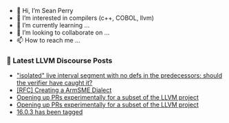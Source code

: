 - 👋 Hi, I’m Sean Perry
- 👀 I’m interested in compilers (c++, COBOL, llvm)
- 🌱 I’m currently learning ...
- 💞️ I’m looking to collaborate on ...
- 📫 How to reach me ...

<!---
s66perry/s66perry is a ✨ special ✨ repository because its `README.md` (this file) appears on your GitHub profile.
You can click the Preview link to take a look at your changes.
--->
### 📕 Latest LLVM Discourse Posts

<!-- DISCOURSE-LLVM:START -->
- [&quot;isolated&quot; live interval segment with no defs in the predecessors: should the verifier have caught it?](https://discourse.llvm.org/t/isolated-live-interval-segment-with-no-defs-in-the-predecessors-should-the-verifier-have-caught-it/70376#post_1)
- [[RFC] Creating a ArmSME Dialect](https://discourse.llvm.org/t/rfc-creating-a-armsme-dialect/67208?page=4#post_63)
- [Opening up PRs experimentally for a subset of the LLVM project](https://discourse.llvm.org/t/opening-up-prs-experimentally-for-a-subset-of-the-llvm-project/70375#post_3)
- [Opening up PRs experimentally for a subset of the LLVM project](https://discourse.llvm.org/t/opening-up-prs-experimentally-for-a-subset-of-the-llvm-project/70375#post_2)
- [16.0.3 has been tagged](https://discourse.llvm.org/t/16-0-3-has-been-tagged/70340#post_4)
<!-- DISCOURSE-LLVM:END -->
